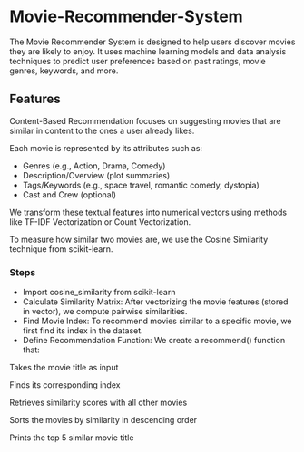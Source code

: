 # Movie-Recommender-System

The Movie Recommender System is designed to help users discover movies they are likely to enjoy.
It uses machine learning models and data analysis techniques to predict user preferences based on past ratings, movie genres, keywords, and more.

## Features
Content-Based Recommendation focuses on suggesting movies that are similar in content to the ones a user already likes.

Each movie is represented by its attributes such as:

- Genres (e.g., Action, Drama, Comedy)
- Description/Overview (plot summaries)
- Tags/Keywords (e.g., space travel, romantic comedy, dystopia)
- Cast and Crew (optional)

We transform these textual features into numerical vectors using methods like TF-IDF Vectorization or Count Vectorization.

To measure how similar two movies are, we use the Cosine Similarity technique from scikit-learn.

### Steps
- Import cosine_similarity from scikit-learn
- Calculate Similarity Matrix: After vectorizing the movie features (stored in vector), we compute pairwise similarities.
- Find Movie Index: To recommend movies similar to a specific movie, we first find its index in the dataset.
- Define Recommendation Function: We create a recommend() function that:

Takes the movie title as input

Finds its corresponding index

Retrieves similarity scores with all other movies

Sorts the movies by similarity in descending order

Prints the top 5 similar movie title


